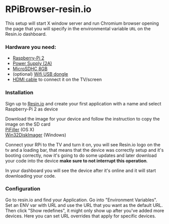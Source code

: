 # RPiBrowser-resin.io

This setup will start X window server and run Chromium browser opening the page that you will specify in the environmental variable `URL` on the Resin.io dashboard.

### Hardware you need:

 * [Raspberry-Pi 2](http://www.amazon.co.uk/dp/B00T2U7R7I)  
 * [Power Supply (2A)](http://www.amazon.co.uk/dp/B00LSEQMO0)
 * [MicroSDHC 8GB](http://www.amazon.co.uk/dp/B00M55C0VU)  
 * (optional) [Wifi USB dongle](http://www.amazon.co.uk/dp/B003MTTJOY)  
 * [HDMI cable](http://www.amazon.co.uk/dp/B00870ZHCQ) to connect it on the TV/screen

### Installation
Sign up to [Resin.io](https://resin.io) and create your first application with a name and select Raspberry-Pi 2 as device

Download the image for your device and follow the instruction to copy the image on the SD card  
[PiFiller](http://ivanx.com/raspberrypi/) (OS X)  
[Win32DiskImager](http://sourceforge.net/projects/win32diskimager/files/latest/download) (Windows)

Connect your RPi to the TV and turn it on, you will see Resin.io logo on the tv and a loading bar, that means that the device was correctly setup and it's booting correctly, now it's going to do some updates and later download your code into the device **make sure to not interrupt this operation**.

In your dashboard you will see the device after it's online and it will start downloading your code.

### Configuration
Go to resin.io and find your Application. Go into "Environment Variables". Set an ENV var with URL and use the URL that you want as the default URL. Then click "Show redefines", it might only show up after you've added more devices. Here you can set URL overrides that apply for specific devices.

